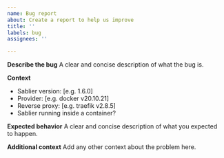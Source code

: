 ```yaml
---
name: Bug report
about: Create a report to help us improve
title: ''
labels: bug
assignees: ''

---
```


**Describe the bug**
A clear and concise description of what the bug is.

**Context**
 - Sablier version: [e.g. 1.6.0]
 - Provider: [e.g. docker v20.10.21]
 - Reverse proxy: [e.g. traefik v2.8.5]
 - Sablier running inside a container?

**Expected behavior**
A clear and concise description of what you expected to happen.

**Additional context**
Add any other context about the problem here.
